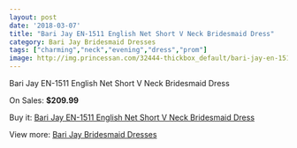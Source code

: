 ```yaml
---
layout: post
date: '2018-03-07'
title: "Bari Jay EN-1511 English Net Short V Neck Bridesmaid Dress"
category: Bari Jay Bridesmaid Dresses
tags: ["charming","neck","evening","dress","prom"]
image: http://img.princessan.com/32444-thickbox_default/bari-jay-en-1511-english-net-short-v-neck-bridesmaid-dress.jpg
---
```

Bari Jay EN-1511 English Net Short V Neck Bridesmaid Dress

On Sales: **$209.99**
<a href="https://www.princessan.com/en/14884-bari-jay-en-1511-english-net-short-v-neck-bridesmaid-dress.html"><amp-img layout="responsive" width="600" height="600" src="//img.princessan.com/32444-thickbox_default/bari-jay-en-1511-english-net-short-v-neck-bridesmaid-dress.jpg" alt="Bari Jay EN-1511 English Net Short V Neck Bridesmaid Dress 0" /></a>
<a href="https://www.princessan.com/en/14884-bari-jay-en-1511-english-net-short-v-neck-bridesmaid-dress.html"><amp-img layout="responsive" width="600" height="600" src="//img.princessan.com/32445-thickbox_default/bari-jay-en-1511-english-net-short-v-neck-bridesmaid-dress.jpg" alt="Bari Jay EN-1511 English Net Short V Neck Bridesmaid Dress 1" /></a>

Buy it: [Bari Jay EN-1511 English Net Short V Neck Bridesmaid Dress](https://www.princessan.com/en/14884-bari-jay-en-1511-english-net-short-v-neck-bridesmaid-dress.html "Bari Jay EN-1511 English Net Short V Neck Bridesmaid Dress")

View more: [Bari Jay Bridesmaid Dresses](https://www.princessan.com/en/109- "Bari Jay Bridesmaid Dresses")